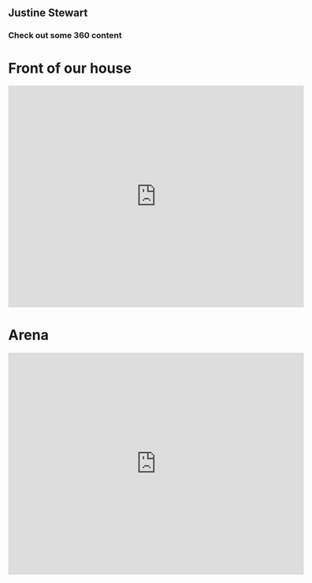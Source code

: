 ## Justine Stewart

### Check out some 360 content
# Front of our house
<iframe src="https://www.google.com/maps/embed?pb=!4v1644867130597!6m8!1m7!1sCAoSLEFGMVFpcE1URW40SG93TEtUTk00SklCVHVqaGVDQ0lydEJxMTZkVkdxcXBo!2m2!1d46.29338509999999!2d-114.1341945!3f200!4f-10!5f0.7820865974627469" width="600" height="450" style="border:0;" allowfullscreen="" loading="lazy"></iframe>

# Arena
<iframe src="https://www.google.com/maps/embed?pb=!4v1644867322566!6m8!1m7!1sCAoSLEFGMVFpcE5uMmllci1RX2l2cXllTEZJOEwtUmV5ZE85eE0zVHZHQ0sxVGV4!2m2!1d46.2978418!2d-114.1313995!3f20!4f0!5f0.7820865974627469" width="600" height="450" style="border:0;" allowfullscreen="" loading="lazy"></iframe>

